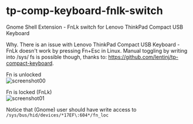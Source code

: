 # tp-comp-keyboard-fnlk-switch
Gnome Shell Extension - FnLk switch for Lenovo ThinkPad Compact USB Keyboard 

Why. There is an issue with Lenovo ThinkPad Compact USB Keyboard - FnLk doesn't work by pressing Fn+Esc in Linux. Manual toggling by writing into /sys/ fs is possible though, thanks to: https://github.com/lentinj/tp-compact-keyboard.

Fn is unlocked\
![screenshot00](https://github.com/goloshubov/tp-comp-keyboard-fnlk-switch/blob/master/about/screenshots/ss00.png)

Fn is locked (FnLk)\
![screenshot01](https://github.com/goloshubov/tp-comp-keyboard-fnlk-switch/blob/master/about/screenshots/ss01.png)

Notice that (Gnome) user should have write access to `/sys/bus/hid/devices/*17EF\:604*/fn_loc`
